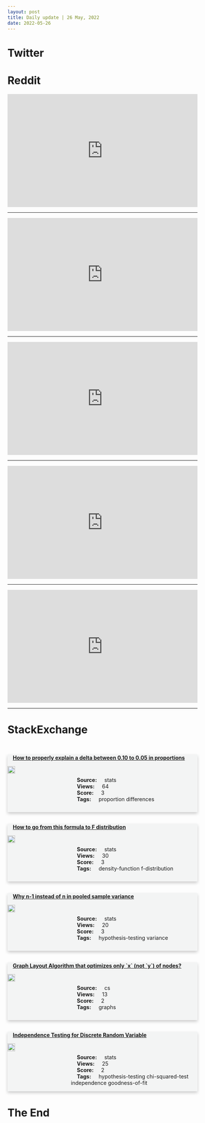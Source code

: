 ```yaml
---
layout: post
title: Daily update | 26 May, 2022
date: 2022-05-26
---
```


<script async src="https://platform.twitter.com/widgets.js" charset="utf-8"></script>


<script src='https://storage.ko-fi.com/cdn/scripts/overlay-widget.js'></script>
<script>
  kofiWidgetOverlay.draw('themldojo', {
    'type': 'floating-chat',
    'floating-chat.donateButton.text': 'Support me',
    'floating-chat.donateButton.background-color': '#f45d22',
    'floating-chat.donateButton.text-color': '#fff'
  });
</script>

# Twitter 

<blockquote class="twitter-tweet"><a href="https://twitter.com/SnazzyQ/status/1529535013427236864"></a></blockquote>

<blockquote class="twitter-tweet"><a href="https://twitter.com/MoICT_Ug/status/1529443116947845120"></a></blockquote>

<blockquote class="twitter-tweet"><a href="https://twitter.com/Reuters/status/1529541561041555456"></a></blockquote>

<blockquote class="twitter-tweet"><a href="https://twitter.com/OriolVinyalsML/status/1529530116623187968"></a></blockquote>

<blockquote class="twitter-tweet"><a href="https://twitter.com/freedomxcom_/status/1529464751805317120"></a></blockquote>

<blockquote class="twitter-tweet"><a href="https://twitter.com/ylecun/status/1529497261830328321"></a></blockquote>

<blockquote class="twitter-tweet"><a href="https://twitter.com/ylecun/status/1529493619362607109"></a></blockquote>

<blockquote class="twitter-tweet"><a href="https://twitter.com/DeepMind/status/1529444212864843777"></a></blockquote>

<blockquote class="twitter-tweet"><a href="https://twitter.com/karpathy/status/1529514197121384448"></a></blockquote>

<blockquote class="twitter-tweet"><a href="https://twitter.com/huggingface/status/1529459190934167552"></a></blockquote>

# Reddit 

<iframe id="reddit-embed" src="https://www.redditmedia.com/r/dataengineering/comments/uxhmh0/if_you_could_only_recommend_one_book_to_enhance?ref_source=embed&amp;ref=share&amp;embed=true" sandbox="allow-scripts allow-same-origin allow-popups" style="border: none;" height="300" width="100%" scrolling="yes"></iframe>
<hr style="width:100%;text-align:left;margin-left:0">
<iframe id="reddit-embed" src="https://www.redditmedia.com/r/datascience/comments/uxd0xj/not_knowing_datarobot_a_red_flag_during_interviews?ref_source=embed&amp;ref=share&amp;embed=true" sandbox="allow-scripts allow-same-origin allow-popups" style="border: none;" height="300" width="100%" scrolling="yes"></iframe>
<hr style="width:100%;text-align:left;margin-left:0">
<iframe id="reddit-embed" src="https://www.redditmedia.com/r/MachineLearning/comments/uxlg4f/n_pull_requests_and_discussions_on_hugging_face?ref_source=embed&amp;ref=share&amp;embed=true" sandbox="allow-scripts allow-same-origin allow-popups" style="border: none;" height="300" width="100%" scrolling="yes"></iframe>
<hr style="width:100%;text-align:left;margin-left:0">
<iframe id="reddit-embed" src="https://www.redditmedia.com/r/datascience/comments/uxovs2/interview_question?ref_source=embed&amp;ref=share&amp;embed=true" sandbox="allow-scripts allow-same-origin allow-popups" style="border: none;" height="300" width="100%" scrolling="yes"></iframe>
<hr style="width:100%;text-align:left;margin-left:0">
<iframe id="reddit-embed" src="https://www.redditmedia.com/r/MachineLearning/comments/uxl8ds/p_zenml_build_vendoragnostic_productionready?ref_source=embed&amp;ref=share&amp;embed=true" sandbox="allow-scripts allow-same-origin allow-popups" style="border: none;" height="300" width="100%" scrolling="yes"></iframe>
<hr style="width:100%;text-align:left;margin-left:0">

<style>
.card {
box-shadow: 0 4px 8px 0 rgba(0,0,0,0.2);
transition: 0.3s;
width: 100%;
background-color: #F3F4F4;
}
p{
    margin-left:  3em;
    padding-top: 1em;
}
.part2{
    display: grid;
    grid-template-columns: 1fr 3fr;
}
h4{
    margin: 1em;
}

.card:hover {
box-shadow: 0 8px 16px 0 rgba(0,0,0,0.2);
}
b {
padding: 2px 16px;
}
</style>
  
# StackExchange 


  <br>
  <div class="card">
  <h4><a href='https://stats.stackexchange.com/questions/576571/how-to-properly-explain-a-delta-between-0-10-to-0-05-in-proportions'>How to properly explain a delta between 0.10 to 0.05 in proportions</a></h4> 
  <div class="part2">
      <img src="https://cdn.sstatic.net/Sites/stats/Img/apple-touch-icon@2.png?v=344f57aa10cc" alt="Img missing!" style="width:40%">
      <p><b>Source:</b> stats<br><b>Views:</b> 64<br><b>Score:</b> 3<br><b>Tags:</b> <span class="badge badge-dark">proportion</span> <span class="badge badge-dark">differences</span></p> 
  </div>
  </div>
      
  <br>
  <div class="card">
  <h4><a href='https://stats.stackexchange.com/questions/576626/how-to-go-from-this-formula-to-f-distribution'>How to go from this formula to F distribution</a></h4> 
  <div class="part2">
      <img src="https://cdn.sstatic.net/Sites/stats/Img/apple-touch-icon@2.png?v=344f57aa10cc" alt="Img missing!" style="width:40%">
      <p><b>Source:</b> stats<br><b>Views:</b> 30<br><b>Score:</b> 3<br><b>Tags:</b> <span class="badge badge-dark">density-function</span> <span class="badge badge-dark">f-distribution</span></p> 
  </div>
  </div>
      
  <br>
  <div class="card">
  <h4><a href='https://stats.stackexchange.com/questions/576593/why-n-1-instead-of-n-in-pooled-sample-variance'>Why n-1 instead of n in pooled sample variance</a></h4> 
  <div class="part2">
      <img src="https://cdn.sstatic.net/Sites/stats/Img/apple-touch-icon@2.png?v=344f57aa10cc" alt="Img missing!" style="width:40%">
      <p><b>Source:</b> stats<br><b>Views:</b> 20<br><b>Score:</b> 3<br><b>Tags:</b> <span class="badge badge-dark">hypothesis-testing</span> <span class="badge badge-dark">variance</span></p> 
  </div>
  </div>
      
  <br>
  <div class="card">
  <h4><a href='https://cs.stackexchange.com/questions/151827/graph-layout-algorithm-that-optimizes-only-x-not-y-of-nodes'>Graph Layout Algorithm that optimizes only `x` (not `y`) of nodes?</a></h4> 
  <div class="part2">
      <img src="https://cdn.sstatic.net/Sites/cs/Img/apple-touch-icon@2.png?v=324a3e0c2b03" alt="Img missing!" style="width:40%">
      <p><b>Source:</b> cs<br><b>Views:</b> 13<br><b>Score:</b> 2<br><b>Tags:</b> <span class="badge badge-dark">graphs</span></p> 
  </div>
  </div>
      
  <br>
  <div class="card">
  <h4><a href='https://stats.stackexchange.com/questions/576614/independence-testing-for-discrete-random-variable'>Independence Testing for Discrete Random Variable</a></h4> 
  <div class="part2">
      <img src="https://cdn.sstatic.net/Sites/stats/Img/apple-touch-icon@2.png?v=344f57aa10cc" alt="Img missing!" style="width:40%">
      <p><b>Source:</b> stats<br><b>Views:</b> 25<br><b>Score:</b> 2<br><b>Tags:</b> <span class="badge badge-dark">hypothesis-testing</span> <span class="badge badge-dark">chi-squared-test</span> <span class="badge badge-dark">independence</span> <span class="badge badge-dark">goodness-of-fit</span></p> 
  </div>
  </div>
      
# The End